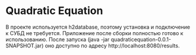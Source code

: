 # Quadratic Equation
В проекте используется h2database, поэтому установка и подключение к СУБД не требуется.
Приложение после сборки полностью готово к использованию. После запуска (java -jar quadraticequation-0.0.1-SNAPSHOT.jar) оно доступно по адресу http://localhost:8080/results.
